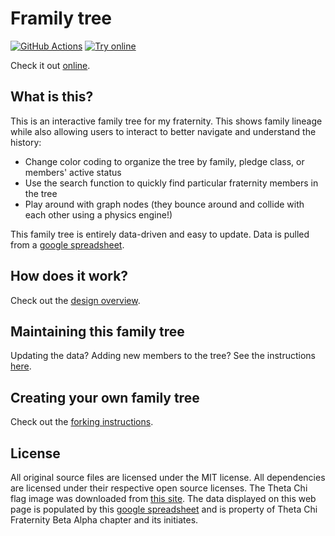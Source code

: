 # Framily tree

[![GitHub Actions][Actions badge]][GitHub Workflow]
[![Try online](https://img.shields.io/badge/try_it-online!-yellow.svg?style=flat-square)][GitHub Pages]

Check it out [online][GitHub Pages].

## What is this?

This is an interactive family tree for my fraternity. This shows family lineage
while also allowing users to interact to better navigate and understand the
history:

 * Change color coding to organize the tree by family, pledge class, or members'
   active status
 * Use the search function to quickly find particular fraternity members in the
   tree
 * Play around with graph nodes (they bounce around and collide with each other
   using a physics engine!)

This family tree is entirely data-driven and easy to update. Data is pulled from
a [google spreadsheet].

## How does it work?

Check out the [design overview](https://github.com/DavidUmanzor/framily-tree/wiki/Design).

## Maintaining this family tree

Updating the data? Adding new members to the tree? See the instructions
[here](https://github.com/DavidUmanzor/framily-tree/wiki/Updating-data-(adding-new-members)).

## Creating your own family tree

Check out the [forking
instructions](https://github.com/DavidUmanzor/framily-tree/wiki/Forking-instructions).

## License

All original source files are licensed under the MIT license. All dependencies
are licensed under their respective open source licenses. The Theta Chi flag
image was downloaded from [this
site](https://upload.wikimedia.org/wikipedia/en/d/df/OX_Flag.png). The data
displayed on this web page is populated by this [google spreadsheet] and is
property of Theta Chi Fraternity Beta Alpha chapter and its initiates.

<!--
  Forking instructions: if you are forking this project for your own
  fraternity, you will need to change these links to point to the right data for
  your project:
-->

[Actions badge]: https://img.shields.io/github/actions/workflow/status/nfischer/framily-tree/main.yml?style=flat-square&logo=github
[GitHub Workflow]: https://github.com/DavidUmanzor/framily-tree/actions/workflows/main.yml
[GitHub Pages]: https://DavidUmanzor.github.io/framily-tree
[google spreadsheet]: https://docs.google.com/spreadsheets/d/1h6dVJKtETWX3Kr9PT6EaLu0gGavdi8Gnj4IlX155pfY/edit?usp=sharing
